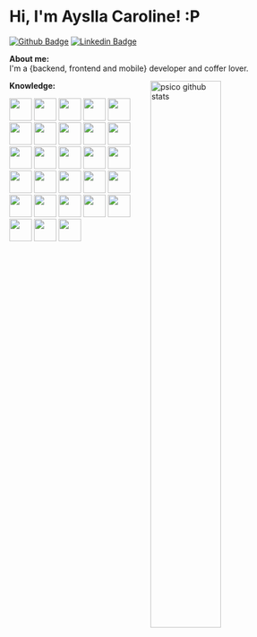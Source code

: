 # Hi, I'm Ayslla Caroline! :P

[![Github Badge](https://img.shields.io/badge/-Github-000?style=flat-square&logo=Github&logoColor=white&link=https://github.com/AysllaGomes)](https://github.com/AysllaGomes)
[![Linkedin Badge](https://img.shields.io/badge/-LinkedIn-blue?style=flat-square&logo=Linkedin&logoColor=white&link=https://www.linkedin.com/in/ayslla-caroline-prates-gomes-42b91515a/)](https://www.linkedin.com/in/ayslla-caroline-prates-gomes-42b91515a/)
<!--
[![Twitter Badge](https://img.shields.io/badge/-Twitter-1ca0f1?style=flat-square&labelColor=1ca0f1&logo=twitter&logoColor=white&link=https://twitter.com/LStranger_Aysh)](https://twitter.com/LStranger_Aysh)
-->

**About me:**  
I'm a {backend, frontend and mobile} developer and coffer lover.

<a href="https://github.com/AysllaGomes">
    <img width="50%" align="right" width="50%" alt="psico github stats" src="https://github-readme-stats.vercel.app/api?username=AysllaGomes&show_icons=false&hide_border=false"/>
</a>

**Knowledge:**  

<code><img height="40" width="40" src="https://www.vectorlogo.zone/logos/w3_html5/w3_html5-icon.svg"></code>
<code><img height="40" width="40" src="https://www.vectorlogo.zone/logos/javascript/javascript-vertical.svg"></code>
<code><img height="40" width="40" src="https://www.vectorlogo.zone/logos/typescriptlang/typescriptlang-icon.svg"></code>
<code><img height="40" width="40" src="https://www.vectorlogo.zone/logos/sass-lang/sass-lang-icon.svg"></code>
<code><img height="40" width="40" src="https://www.vectorlogo.zone/logos/angular/angular-icon.svg"></code>
<code><img height="40" width="40" src="https://www.vectorlogo.zone/logos/reactjs/reactjs-icon.svg"></code>
<code><img height="40" width="40" src="https://www.vectorlogo.zone/logos/vuejs/vuejs-icon.svg"></code>
<code><img height="40" width="40" src="https://www.vectorlogo.zone/logos/android/android-icon.svg"></code>
<code><img height="40" width="40" src="https://www.vectorlogo.zone/logos/nodejs/nodejs-icon.svg"></code>
<code><img height="40" width="40" src="https://www.vectorlogo.zone/logos/npmjs/npmjs-icon.svg"></code>
<code><img height="40" width="40" src="https://www.vectorlogo.zone/logos/grafana/grafana-icon.svg"></code>
<code><img height="40" width="40" src="https://www.vectorlogo.zone/logos/apache_kafka/apache_kafka-icon.svg"></code>
<code><img height="40" width="40" src="https://www.vectorlogo.zone/logos/docker/docker-official.svg"></code>
<code><img height="40" width="40" src="https://www.vectorlogo.zone/logos/figma/figma-icon.svg"></code>
<code><img height="40" width="40" src="https://www.vectorlogo.zone/logos/java/java-icon.svg"></code>
<code><img height="40" width="40" src="https://www.vectorlogo.zone/logos/springio/springio-icon.svg"></code>
<code><img height="40" width="40" src="https://www.vectorlogo.zone/logos/php/php-icon.svg"></code>
<code><img height="40" width="40" src="https://www.vectorlogo.zone/logos/symfony/symfony-icon.svg"></code>
<code><img height="40" width="40" src="https://www.vectorlogo.zone/logos/laravel/laravel-icon.svg"></code>
<code><img height="40" width="40" src="https://www.vectorlogo.zone/logos/git-scm/git-scm-icon.svg"></code>
<code><img height="40" width="40" src="https://www.vectorlogo.zone/logos/github/github-icon.svg"></code>
<code><img height="40" width="40" src="https://www.vectorlogo.zone/logos/jenkins/jenkins-icon.svg"></code>
<code><img height="40" width="40" src="https://www.vectorlogo.zone/logos/rancher/rancher-icon.svg"></code>
<code><img height="40" width="40" src="https://www.vectorlogo.zone/logos/oracle/oracle-icon.svg"></code>
<code><img height="40" width="40" src="https://www.vectorlogo.zone/logos/mongodb/mongodb-icon.svg"></code>
<code><img height="40" width="40" src="https://www.vectorlogo.zone/logos/postgresql/postgresql-icon.svg"></code>
<code><img height="40" width="40" src="https://www.vectorlogo.zone/logos/mongodb/mongodb-icon.svg"></code>
<code><img height="40" width="40" src="https://www.vectorlogo.zone/logos/mysql/mysql-official.svg"></code>
